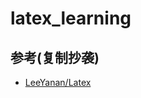 # latex_learning
## 参考(复制抄袭)
- [LeeYanan/Latex](https://github.com/LeeYanan/Latex/blob/master/Latex%E5%85%A5%E9%97%A8%E6%95%99%E7%A8%8B/LaTeX%E5%85%A5%E9%97%A8%E6%95%99%E7%A8%8B.md)

